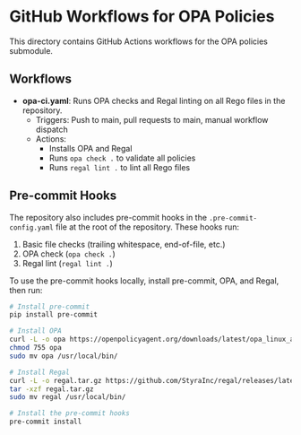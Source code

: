 # GitHub Workflows for OPA Policies

This directory contains GitHub Actions workflows for the OPA policies submodule.

## Workflows

- **opa-ci.yaml**: Runs OPA checks and Regal linting on all Rego files in the repository.
  - Triggers: Push to main, pull requests to main, manual workflow dispatch
  - Actions:
    - Installs OPA and Regal
    - Runs `opa check .` to validate all policies
    - Runs `regal lint .` to lint all Rego files

## Pre-commit Hooks

The repository also includes pre-commit hooks in the `.pre-commit-config.yaml` file at the root of the repository. These hooks run:

1. Basic file checks (trailing whitespace, end-of-file, etc.)
2. OPA check (`opa check .`)
3. Regal lint (`regal lint .`)

To use the pre-commit hooks locally, install pre-commit, OPA, and Regal, then run:

```bash
# Install pre-commit
pip install pre-commit

# Install OPA
curl -L -o opa https://openpolicyagent.org/downloads/latest/opa_linux_amd64
chmod 755 opa
sudo mv opa /usr/local/bin/

# Install Regal
curl -L -o regal.tar.gz https://github.com/StyraInc/regal/releases/latest/download/regal_Linux_x86_64.tar.gz
tar -xzf regal.tar.gz
sudo mv regal /usr/local/bin/

# Install the pre-commit hooks
pre-commit install
```

